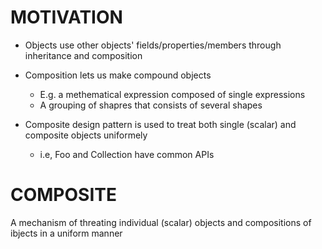 # MOTIVATION
- Objects use other objects' fields/properties/members through inheritance and composition
- Composition lets us make compound objects
  - E.g. a methematical expression composed of single expressions
  - A grouping of shapres that consists of several shapes

- Composite design pattern is used to treat both single (scalar) and composite objects uniformely
  - i.e, Foo and Collection<Foo> have common APIs

# COMPOSITE
A mechanism of threating individual (scalar) objects and compositions of ibjects in a uniform manner